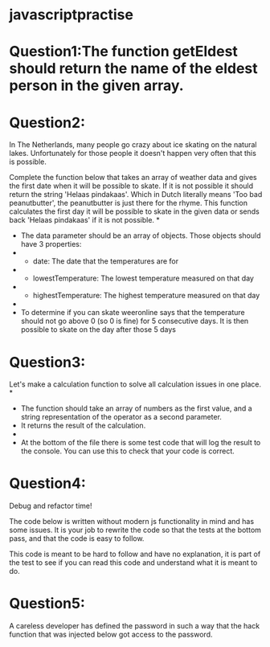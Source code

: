# javascriptpractise
# Question1:The function getEldest should return the name of the eldest person in the given array.
# Question2:
In The Netherlands, many people go crazy about ice skating on the natural lakes.
Unfortunately for those people it doesn't happen very often that this is possible.

Complete the function below that takes an array of weather data and gives the first date when it will be possible to skate.
If it is not possible it should return the string 'Helaas pindakaas'. Which in Dutch literally means 'Too bad peanutbutter', the peanutbutter is just there for the rhyme.
This function calculates the first day it will be possible to skate in the given data or sends back 'Helaas pindakaas' if it is not possible.
 *
 * The data parameter should be an array of objects. Those objects should have 3 properties:
 *   - date: The date that the temperatures are for
 *   - lowestTemperature: The lowest temperature measured on that day
 *   - highestTemperature: The highest temperature measured on that day
 *
 * To determine if you can skate weeronline says that the temperature should not go above 0 (so 0 is fine) for 5 consecutive days. It is then possible to skate on the day after those 5 days
 # Question3: 
 Let's make a calculation function to solve all calculation issues in one place.
 *
 * The function should take an array of numbers as the first value, and a string representation of the operator as a second parameter.
 * It returns the result of the calculation.
 *
 * At the bottom of the file there is some test code that will log the result to the console. You can use this to check that your code is correct.
 # Question4: 
 Debug and refactor time!

The code below is written without modern js functionality in mind and has some issues.
It is your job to rewrite the code so that the tests at the bottom pass, and that the code is easy to follow.

This code is meant to be hard to follow and have no explanation, 
it is part of the test to see if you can read this code and understand what it is meant to do.
# Question5: 
 A careless developer has defined the password in such a way that the hack function that was injected below got access to the password.
